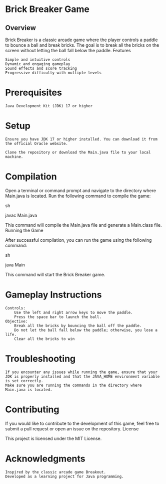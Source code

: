 # Brick Breaker Game
## Overview

Brick Breaker is a classic arcade game where the player controls a paddle to bounce a ball and break bricks. The goal is to break all the bricks on the screen without letting the ball fall below the paddle.
Features

    Simple and intuitive controls
    Dynamic and engaging gameplay
    Sound effects and score tracking
    Progressive difficulty with multiple levels

# Prerequisites

    Java Development Kit (JDK) 17 or higher

# Setup

    Ensure you have JDK 17 or higher installed. You can download it from the official Oracle website.

    Clone the repository or download the Main.java file to your local machine.

# Compilation

Open a terminal or command prompt and navigate to the directory where Main.java is located. Run the following command to compile the game:

sh

javac Main.java

This command will compile the Main.java file and generate a Main.class file.
Running the Game

After successful compilation, you can run the game using the following command:

sh

java Main

This command will start the Brick Breaker game.

# Gameplay Instructions

    Controls:
        Use the left and right arrow keys to move the paddle.
        Press the space bar to launch the ball.
    Objective:
        Break all the bricks by bouncing the ball off the paddle.
        Do not let the ball fall below the paddle; otherwise, you lose a life.
        Clear all the bricks to win

# Troubleshooting

    If you encounter any issues while running the game, ensure that your JDK is properly installed and that the JAVA_HOME environment variable is set correctly.
    Make sure you are running the commands in the directory where Main.java is located.

# Contributing

If you would like to contribute to the development of this game, feel free to submit a pull request or open an issue on the repository.
License

This project is licensed under the MIT License.

# Acknowledgments

    Inspired by the classic arcade game Breakout.
    Developed as a learning project for Java programming.
